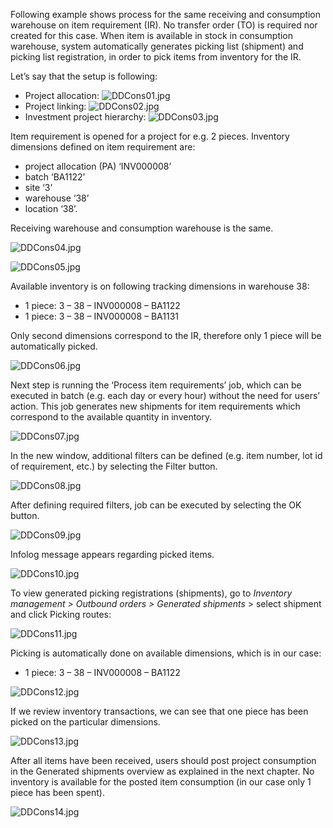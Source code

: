 Following example shows process for the same receiving and consumption warehouse on item requirement (IR). No transfer order (TO) is required nor created for this case. When item is available in stock in consumption warehouse, system automatically generates picking list (shipment) and picking list registration, in order to pick items from inventory for the IR.

Let’s say that the setup is following:
-	Project allocation:
![DDCons01.jpg](/.attachments/DDCons01-463b96d6-ec54-406c-95fb-b982b51af649.jpg)
- Project linking:
![DDCons02.jpg](/.attachments/DDCons02-44f7ce9b-47be-4aa7-8824-831aa47c7db1.jpg)
-	Investment project hierarchy:
![DDCons03.jpg](/.attachments/DDCons03-8526141e-ef4c-49e8-a18f-fb39bbe20a67.jpg)

Item requirement is opened for a project for e.g. 2 pieces. Inventory dimensions defined on item requirement are:
-	project allocation (PA) ‘INV000008’
-	batch ‘BA1122’
-	site ‘3’
-	warehouse ‘38’
-	location ‘38’. 

Receiving warehouse and consumption warehouse is the same.

![DDCons04.jpg](/.attachments/DDCons04-d8f3b2d1-e6b3-4e38-a6ce-68fe56941509.jpg)

![DDCons05.jpg](/.attachments/DDCons05-c26f53aa-a475-4424-8397-be36b900e1d0.jpg)

Available inventory is on following tracking dimensions in warehouse 38:
-	1 piece: 3 – 38 – INV000008 – BA1122
-	1 piece: 3 – 38 – INV000008 – BA1131

Only second dimensions correspond to the IR, therefore only 1 piece will be automatically picked.

![DDCons06.jpg](/.attachments/DDCons06-4b918b10-0429-4dc5-8ab9-07261355c72f.jpg)

Next step is running the ‘Process item requirements’ job, which can be executed in batch (e.g. each day or every hour) without the need for users’ action. This job generates new shipments for item requirements which correspond to the available quantity in inventory.

![DDCons07.jpg](/.attachments/DDCons07-9330f1a6-2f16-4c1f-9cc6-a6f0285d1b7e.jpg)

In the new window, additional filters can be defined (e.g. item number, lot id of requirement, etc.) by selecting the Filter button.

![DDCons08.jpg](/.attachments/DDCons08-dd15e7a2-9058-4fb2-805c-0c74266cf5ca.jpg)

After defining required filters, job can be executed by selecting the OK button.

![DDCons09.jpg](/.attachments/DDCons09-86e54676-274b-45bc-a0b5-e239e5f63d98.jpg)

Infolog message appears regarding picked items.

![DDCons10.jpg](/.attachments/DDCons10-9d68ab8e-be81-4ccb-8887-a56e3fabc7bd.jpg)

To view generated picking registrations (shipments), go to _Inventory management > Outbound orders > Generated shipments_ > select shipment and click Picking routes:

![DDCons11.jpg](/.attachments/DDCons11-5a38e7e7-e1bb-4844-b390-687e2567536b.jpg)

Picking is automatically done on available dimensions, which is in our case:
-	1 piece: 3 – 38 – INV000008 – BA1122

![DDCons12.jpg](/.attachments/DDCons12-eaa2b7fc-1376-414a-b5de-7d0272deea99.jpg)

If we review inventory transactions, we can see that one piece has been picked on the particular dimensions.

![DDCons13.jpg](/.attachments/DDCons13-15eed529-7dba-4859-bb73-43a8e1128db4.jpg)

After all items have been received, users should post project consumption in the Generated shipments overview as explained in the next chapter. No inventory is available for the posted item consumption (in our case only 1 piece has been spent).

![DDCons14.jpg](/.attachments/DDCons14-caa68a22-eb9f-4a2d-8336-ee7c7231d78e.jpg)